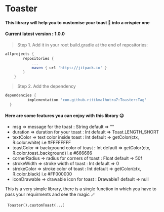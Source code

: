 # Toaster
#### This library will help you to customise your toast :bread: into a crispier one
#### Current latest version : 1.0.0 

> Step 1. Add it in your root build.gradle at the end of repositories:
```gradle
allprojects {
		repositories {
			...
			maven { url 'https://jitpack.io' }
		}
	}
  ```
  > Step 2. Add the dependency
  ```gradle
  dependencies {
	        implementation 'com.github.ritikmalhotra7:Toaster:Tag'
	}
  ```
  #### Here are some features you can enjoy with this library :wink:
- msg => message for the toast : String default => ""
- duration => duration for your toast : Int default => Toast.LENGTH_SHORT
- textColor => text color inside toast : Int default => getColor(ctx, R.color.white) i.e #FFFFFFFF
- toastColor => background color of toast : Int default => getColor(ctx, R.color.toast_background) i.e #666666
- cornerRadius => radius for corners of toast : Float default => 50f
- strokeWidth => stroke width of toast : Int default => 0
- strokeColor => stroke color of toast : Int default => getColor(ctx, R.color.black) i.e #FF000000
- iconDrawable => drawable icon for toast : Drawable? default => null

This is a very simple library, there is a single function in which you have to pass your requirments and see the magic :magic_wand: 
```koltin
 Toaster().customToast(...)
 ```
